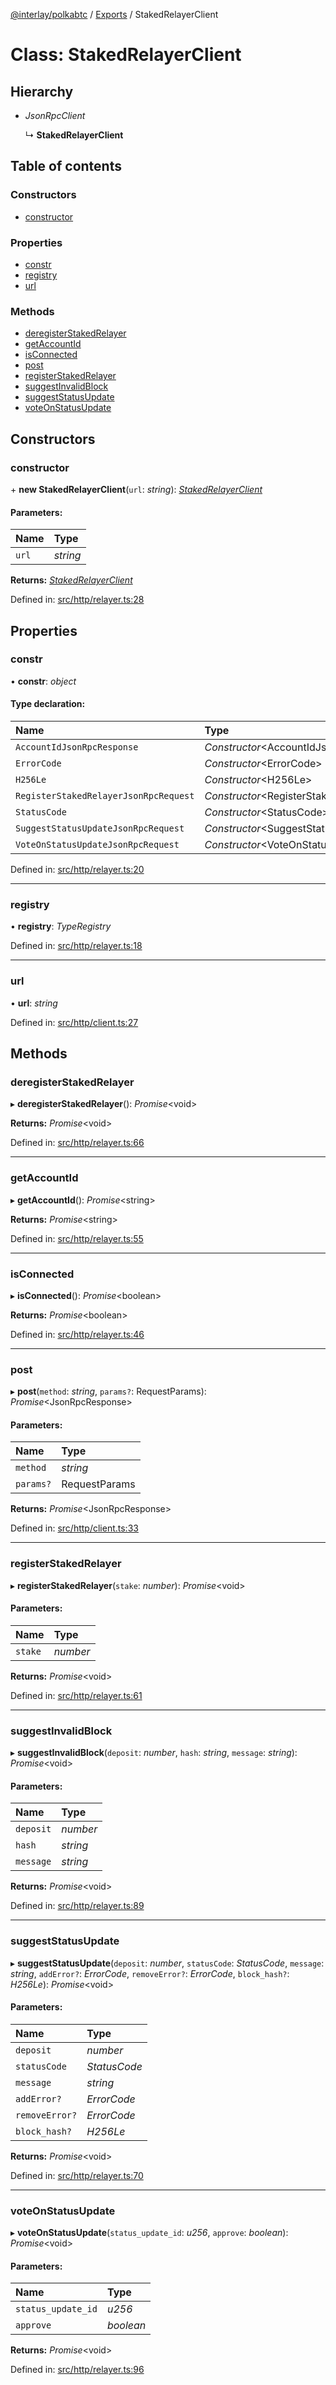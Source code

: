 [@interlay/polkabtc](/README.md) / [Exports](/modules.md) / StakedRelayerClient

# Class: StakedRelayerClient

## Hierarchy

* *JsonRpcClient*

  ↳ **StakedRelayerClient**

## Table of contents

### Constructors

- [constructor](/classes/stakedrelayerclient.md#constructor)

### Properties

- [constr](/classes/stakedrelayerclient.md#constr)
- [registry](/classes/stakedrelayerclient.md#registry)
- [url](/classes/stakedrelayerclient.md#url)

### Methods

- [deregisterStakedRelayer](/classes/stakedrelayerclient.md#deregisterstakedrelayer)
- [getAccountId](/classes/stakedrelayerclient.md#getaccountid)
- [isConnected](/classes/stakedrelayerclient.md#isconnected)
- [post](/classes/stakedrelayerclient.md#post)
- [registerStakedRelayer](/classes/stakedrelayerclient.md#registerstakedrelayer)
- [suggestInvalidBlock](/classes/stakedrelayerclient.md#suggestinvalidblock)
- [suggestStatusUpdate](/classes/stakedrelayerclient.md#suggeststatusupdate)
- [voteOnStatusUpdate](/classes/stakedrelayerclient.md#voteonstatusupdate)

## Constructors

### constructor

\+ **new StakedRelayerClient**(`url`: *string*): [*StakedRelayerClient*](/classes/stakedrelayerclient.md)

#### Parameters:

Name | Type |
:------ | :------ |
`url` | *string* |

**Returns:** [*StakedRelayerClient*](/classes/stakedrelayerclient.md)

Defined in: [src/http/relayer.ts:28](https://github.com/interlay/polkabtc-js/blob/fec6fe3/src/http/relayer.ts#L28)

## Properties

### constr

• **constr**: *object*

#### Type declaration:

Name | Type |
:------ | :------ |
`AccountIdJsonRpcResponse` | *Constructor*<AccountIdJsonRpcResponse\> |
`ErrorCode` | *Constructor*<ErrorCode\> |
`H256Le` | *Constructor*<H256Le\> |
`RegisterStakedRelayerJsonRpcRequest` | *Constructor*<RegisterStakedRelayerJsonRpcRequest\> |
`StatusCode` | *Constructor*<StatusCode\> |
`SuggestStatusUpdateJsonRpcRequest` | *Constructor*<SuggestStatusUpdateJsonRpcRequest\> |
`VoteOnStatusUpdateJsonRpcRequest` | *Constructor*<VoteOnStatusUpdateJsonRpcRequest\> |

Defined in: [src/http/relayer.ts:20](https://github.com/interlay/polkabtc-js/blob/fec6fe3/src/http/relayer.ts#L20)

___

### registry

• **registry**: *TypeRegistry*

Defined in: [src/http/relayer.ts:18](https://github.com/interlay/polkabtc-js/blob/fec6fe3/src/http/relayer.ts#L18)

___

### url

• **url**: *string*

Defined in: [src/http/client.ts:27](https://github.com/interlay/polkabtc-js/blob/fec6fe3/src/http/client.ts#L27)

## Methods

### deregisterStakedRelayer

▸ **deregisterStakedRelayer**(): *Promise*<void\>

**Returns:** *Promise*<void\>

Defined in: [src/http/relayer.ts:66](https://github.com/interlay/polkabtc-js/blob/fec6fe3/src/http/relayer.ts#L66)

___

### getAccountId

▸ **getAccountId**(): *Promise*<string\>

**Returns:** *Promise*<string\>

Defined in: [src/http/relayer.ts:55](https://github.com/interlay/polkabtc-js/blob/fec6fe3/src/http/relayer.ts#L55)

___

### isConnected

▸ **isConnected**(): *Promise*<boolean\>

**Returns:** *Promise*<boolean\>

Defined in: [src/http/relayer.ts:46](https://github.com/interlay/polkabtc-js/blob/fec6fe3/src/http/relayer.ts#L46)

___

### post

▸ **post**(`method`: *string*, `params?`: RequestParams): *Promise*<JsonRpcResponse\>

#### Parameters:

Name | Type |
:------ | :------ |
`method` | *string* |
`params?` | RequestParams |

**Returns:** *Promise*<JsonRpcResponse\>

Defined in: [src/http/client.ts:33](https://github.com/interlay/polkabtc-js/blob/fec6fe3/src/http/client.ts#L33)

___

### registerStakedRelayer

▸ **registerStakedRelayer**(`stake`: *number*): *Promise*<void\>

#### Parameters:

Name | Type |
:------ | :------ |
`stake` | *number* |

**Returns:** *Promise*<void\>

Defined in: [src/http/relayer.ts:61](https://github.com/interlay/polkabtc-js/blob/fec6fe3/src/http/relayer.ts#L61)

___

### suggestInvalidBlock

▸ **suggestInvalidBlock**(`deposit`: *number*, `hash`: *string*, `message`: *string*): *Promise*<void\>

#### Parameters:

Name | Type |
:------ | :------ |
`deposit` | *number* |
`hash` | *string* |
`message` | *string* |

**Returns:** *Promise*<void\>

Defined in: [src/http/relayer.ts:89](https://github.com/interlay/polkabtc-js/blob/fec6fe3/src/http/relayer.ts#L89)

___

### suggestStatusUpdate

▸ **suggestStatusUpdate**(`deposit`: *number*, `statusCode`: *StatusCode*, `message`: *string*, `addError?`: *ErrorCode*, `removeError?`: *ErrorCode*, `block_hash?`: *H256Le*): *Promise*<void\>

#### Parameters:

Name | Type |
:------ | :------ |
`deposit` | *number* |
`statusCode` | *StatusCode* |
`message` | *string* |
`addError?` | *ErrorCode* |
`removeError?` | *ErrorCode* |
`block_hash?` | *H256Le* |

**Returns:** *Promise*<void\>

Defined in: [src/http/relayer.ts:70](https://github.com/interlay/polkabtc-js/blob/fec6fe3/src/http/relayer.ts#L70)

___

### voteOnStatusUpdate

▸ **voteOnStatusUpdate**(`status_update_id`: *u256*, `approve`: *boolean*): *Promise*<void\>

#### Parameters:

Name | Type |
:------ | :------ |
`status_update_id` | *u256* |
`approve` | *boolean* |

**Returns:** *Promise*<void\>

Defined in: [src/http/relayer.ts:96](https://github.com/interlay/polkabtc-js/blob/fec6fe3/src/http/relayer.ts#L96)
